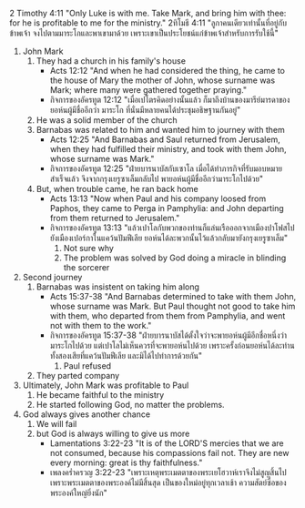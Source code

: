 2 Timothy 4:11 "Only Luke is with me. Take Mark, and bring him with thee: for he is profitable to me for the ministry."
2ทิโมธี 4:11 "ลูกาคนเดียวเท่านั้นที่อยู่กับข้าพเจ้า จงไปตามมาระโกและพาเขามาด้วย เพราะเขาเป็นประโยชน์แก่ข้าพเจ้าสำหรับการรับใช้นี้"

1. John Mark
    1. They had a church in his family's house
        - Acts 12:12 "And when he had considered the thing, he came to the house of Mary the mother of John, whose surname was Mark; where many were gathered together praying."
        - กิจการของอัครทูต 12:12 "เมื่อเปโตรคิดอย่างนั้นแล้ว ก็มาถึงบ้านของมารีย์มารดาของยอห์นผู้มีชื่ออีกว่า มาระโก ที่นั่นมีหลายคนได้ประชุมอธิษฐานกันอยู่"
    2. He was a solid member of the church
    3. Barnabas was related to him and wanted him to journey with them
        - Acts 12:25 "And Barnabas and Saul returned from Jerusalem, when they had fulfilled their ministry, and took with them John, whose surname was Mark."
        - กิจการของอัครทูต 12:25 "ฝ่ายบารนาบัสกับเซาโล เมื่อได้ทำภารกิจที่รับมอบหมายสำเร็จแล้ว จึงจากกรุงเยรูซาเล็มกลับไป พายอห์นผู้มีชื่ออีกว่ามาระโกไปด้วย"
    4. But, when trouble came, he ran back home
        - Acts 13:13 "Now when Paul and his company loosed from Paphos, they came to Perga in Pamphylia: and John departing from them returned to Jerusalem."
        - กิจการของอัครทูต 13:13 "แล้วเปาโลกับพวกของท่านก็แล่นเรือออกจากเมืองปาโฟสไปยังเมืองเปอร์กาในแคว้นปัมฟีเลีย ยอห์นได้ละพวกนั้นไว้แล้วกลับมายังกรุงเยรูซาเล็ม"
            1. Not sure why
            2. The problem was solved by God doing a miracle in blinding the sorcerer
2. Second journey
    1. Barnabas was insistent on taking him along
        - Acts 15:37-38 "And Barnabas determined to take with them John, whose surname was Mark. But Paul thought not good to take him with them, who departed from them from Pamphylia, and went not with them to the work."
        - กิจการของอัครทูต 15:37-38 "ฝ่ายบารนาบัสได้ตั้งใจว่าจะพายอห์นผู้มีอีกชื่อหนึ่งว่ามาระโกไปด้วย แต่เปาโลไม่เห็นควรที่จะพายอห์นไปด้วย เพราะครั้งก่อนยอห์นได้ละท่านทั้งสองเสียที่แคว้นปัมฟีเลีย และมิได้ไปทำการด้วยกัน"
            1. Paul refused
    2. They parted company
3. Ultimately, John Mark was profitable to Paul
    1. He became faithful to the ministry
    2. He started following God, no matter the problems.
4. God always gives another chance
    1. We will fail
    2. but God is always willing to give us more
        - Lamentations 3:22-23 "It is of the LORD'S mercies that we are not consumed, because his compassions fail not. They are new every morning: great is thy faithfulness."
        - เพลงคร่ำครวญ 3:22-23 "เพราะเหตุพระเมตตาของพระเยโฮวาห์เราจึงไม่สูญสิ้นไป เพราะพระเมตตาของพระองค์ไม่มีสิ้นสุด เป็นของใหม่อยู่ทุกเวลาเช้า ความสัตย์ซื่อของพระองค์ใหญ่ยิ่งนัก"
